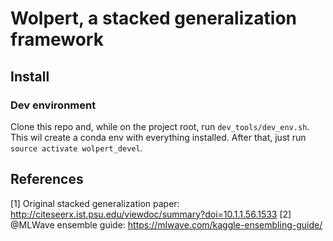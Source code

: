 # Wolpert, a stacked generalization framework

## Install


### Dev environment

Clone this repo and, while on the project root, run `dev_tools/dev_env.sh`. This
wil create a conda env with everything installed. After that, just run
`source activate wolpert_devel`.

## References

[1] Original stacked generalization paper: http://citeseerx.ist.psu.edu/viewdoc/summary?doi=10.1.1.56.1533
[2] @MLWave ensemble guide: https://mlwave.com/kaggle-ensembling-guide/
